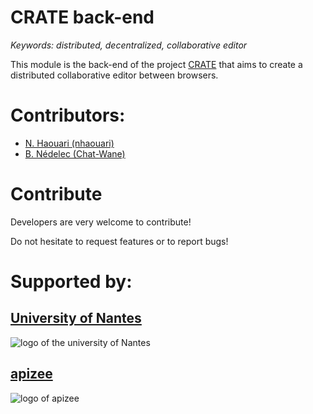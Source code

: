 # CRATE back-end

<i>Keywords: distributed, decentralized, collaborative editor </i>

This module is the back-end of the project [CRATE](https://github.com/haouarin/CRATE) that aims to create a distributed collaborative editor between browsers.


# Contributors:
* [N. Haouari (nhaouari)](https://github.com/nhaouari)
* [B. Nédelec (Chat-Wane)](https://github.com/Chat-Wane/)


# Contribute

Developers are very welcome to contribute!

Do not hesitate to request features or to report bugs!


# Supported by: 
## [University of Nantes](http://www.univ-nantes.fr)
![logo of the university of Nantes](http://www.univ-nantes.fr/medias/photo/logo-un2012quadri-larg40_1505201736053-png?ID_FICHE=548383&INLINE=FALSE)
## [apizee](https://www.apizee.com)
![logo of apizee](https://www.apizee.com/wp-content/uploads/2017/05/apizee_logo_black.png)